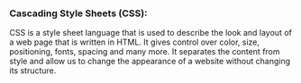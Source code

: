### Cascading Style Sheets (CSS):
CSS is a style sheet language that is used to describe the look and layout of a web page that is written in HTML.
It gives control over color, size, positioning, fonts, spacing and many more.
It separates the content from style and allow us to change the appearance of a website without changing its structure.


